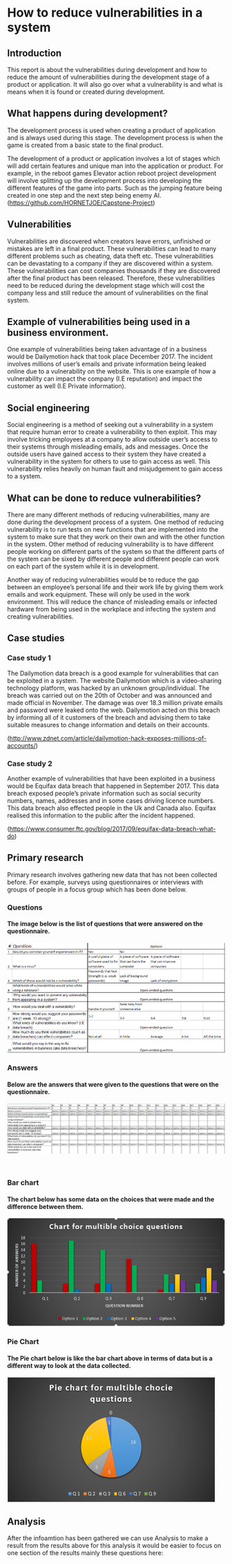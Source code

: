 # How to reduce vulnerabilities in a system
## Introduction
This report is about the vulnerabilities during development and how to reduce the amount of vulnerabilities during the development stage of a product or application. It will also go over what a vulnerability is and what is means when it is found or created during development.

## What happens during development?
The development process is used when creating a product of application and is always used during this stage. The development process is when the game is created from a basic state to the final product.

The development of a product or application involves a lot of stages which will add certain features and unique man into the application or product. For example, in the reboot games Elevator action reboot project development will involve splitting up the development process into developing the different features of the game into parts. Such as the jumping feature being created in one step and the next step being enemy AI. (https://github.com/HORNETJOE/Capstone-Project)

## Vulnerabilities
Vulnerabilities are discovered when creators leave errors, unfinished or mistakes are left in a final product. These vulnerabilities can lead to many different problems such as cheating, data theft etc. These vulnerabilities can be devastating to a company if they are discovered within a system. These vulnerabilities can cost companies thousands if they are discovered after the final product has been released. Therefore, these vulnerabilities need to be reduced during the development stage which will cost the company less and still reduce the amount of vulnerabilities on the final system.

## Example of vulnerabilities being used in a business environment.
One example of vulnerabilities being taken advantage of in a business would be Dailymotion hack that took place December 2017. The incident involves millions of user’s emails and private information being leaked online due to a vulnerability on the website. This is one example of how a vulnerability can impact the company (I.E reputation) and impact the customer as well (I.E Private information).

## Social engineering
Social engineering is a method of seeking out a vulnerability in a system that require human error to create a vulnerability to then exploit. This may involve tricking employees at a company to allow outside user’s access to their systems through misleading emails, ads and messages. Once the outside users have gained access to their system they have created a vulnerability in the system for others to use to gain access as well. This vulnerability relies heavily on human fault and misjudgement to gain access to a system.

## What can be done to reduce vulnerabilities?
There are many different methods of reducing vulnerabilities, many are done during the development process of a system. One method of reducing vulnerability is to run tests on new functions that are implemented into the system to make sure that they work on their own and with the other function in the system. Other method of reducing vulnerability is to have different people working on different parts of the system so that the different parts of the system can be sixed by different people and different people can work on each part of the system while it is in development.

Another way of reducing vulnerabilities would be to reduce the gap between an employee’s personal life and their work life by giving them work emails and work equipment. These will only be used in the work environment. This will reduce the chance of misleading emails or infected hardware from being used in the workplace and infecting the system and creating vulnerabilities.

## Case studies
### Case study 1  
The Dailymotion data breach is a good example for vulnerabilities that can be exploited in a system. The website Dailymotion which is a video-sharing technology platform, was hacked by an unknown group/individual. The breach was carried out on the 20th of October and was announced and made official in November. The damage was over 18.3 million private emails and password were leaked onto the web.
Dailymotion acted on this breach by informing all of it customers of the breach and advising them to take suitable measures to change information and details on their accounts.

(http://www.zdnet.com/article/dailymotion-hack-exposes-millions-of-accounts/)
### Case study 2
Another example of vulnerabilities that have been exploited in a business would be Equifax data breach that happened in September 2017. This data breach exposed people’s private information such as social security numbers, names, addresses and in some cases driving licence numbers. This data breach also effected people in the Uk and Canada also. Equifax realised this information to the public after the incident happened.

(https://www.consumer.ftc.gov/blog/2017/09/equifax-data-breach-what-do)
 
## Primary research
Primary research involves gathering new data that has not been collected before. For example, surveys using questionnaires or interviews with groups of people in a focus group which has been done below.

### Questions
#### The image below is the list of questions that were answered on the questionnaire.
![image](https://github.com/HORNETJOE/Research/blob/master/Questions.PNG)

### Answers
#### Below are the answers that were given to the questions that were on the questionnaire.
![image](https://github.com/HORNETJOE/Research/blob/master/image2.png)

 
### Bar chart
#### The chart below has some data on the choices that were made and the difference between them.
![Bar Chart](https://github.com/HORNETJOE/Research/blob/master/Capture.PNG)
### Pie Chart
#### The Pie chart below is like the bar chart above in terms of data but is a different way to look at the data collected.
![Pie Chart](https://github.com/HORNETJOE/Research/blob/master/piechart.PNG)

## Analysis
After the infoamtion has been gathered we can use Analysis to make a result from the results above for this analysis it would be easier to focus on one section of the results mainly these questions here:
